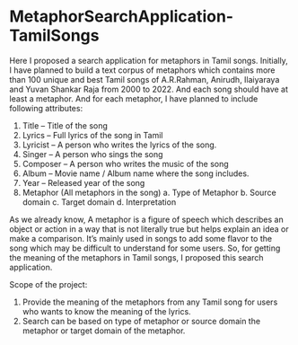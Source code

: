 # MetaphorSearchApplication-TamilSongs
Here I proposed a search application for metaphors in Tamil songs. Initially, I have planned to build a text corpus of metaphors which contains more than 100 unique and best Tamil songs of A.R.Rahman, Anirudh, Ilaiyaraya and Yuvan Shankar Raja from 2000 to 2022. And each song should have at least a metaphor. And for each metaphor, I have planned to include following attributes:
1.	Title – Title of the song
2.	Lyrics – Full lyrics of the song in Tamil
3.	Lyricist – A person who writes the lyrics of the song.
4.	Singer – A person who sings the song
5.	Composer – A person who writes the music of the song
6.	Album – Movie name / Album name where the song includes.
7.	Year – Released year of the song
8.	Metaphor (All metaphors in the song)
a.	Type of Metaphor
b.	Source domain
c.	Target domain
d.	Interpretation

As we already know, A metaphor is a figure of speech which describes an object or action in a way that is not literally true but helps explain an idea or make a comparison. It’s mainly used in songs to add some flavor to the song which may be difficult to understand for some users. So, for getting the meaning of the metaphors in Tamil songs, I proposed this search application.  

Scope of the project:
1. Provide the meaning of the metaphors from any Tamil song for users who wants to know the meaning of the lyrics.
2. Search can be based on type of metaphor or source domain the metaphor or target domain of the metaphor.
